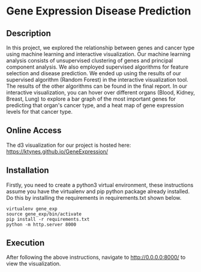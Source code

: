 # Gene Expression Disease Prediction

## Description
In this project, we explored the relationship between genes and cancer type using machine learning and interactive visualization. Our machine learning analysis consists of unsupervised clustering of genes and principal component analysis. We also employed supervised algorithms for feature selection and disease prediction. We ended up using the results of our supervised algorithm (Random Forest) in the interactive visualization tool. The results of the other algorithms can be found in the final report. In our interactive visualization, you can hover over different organs (Blood, Kidney, Breast, Lung) to explore a bar graph of the most important genes for predicting that organ's cancer type, and a heat map of gene expression levels for that cancer type.

## Online Access
The d3 visualization for our project is hosted here: https://ktynes.github.io/GeneExpression/

## Installation
Firstly, you need to create a python3 virtual environment, these instructions assume you have the virtualenv and pip python package already installed. Do this by installing the requirements in requirements.txt shown below.
```
virtualenv gene_exp
source gene_exp/bin/activate
pip install -r requirements.txt
python -m http.server 8000
```

## Execution
After following the above instructions, navigate to http://0.0.0.0:8000/ to view the visualization.
